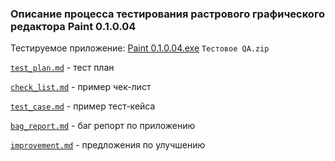 ### Описание процесса тестирования растрового графического редактора Paint 0.1.0.04


Тестируемое приложение: [Paint 0.1.0.04.exe](https://github.com/istrybuk/Test-task/blob/main/MTBank/Тестовое%20QA.zip) `Тестовое QA.zip`

[`test_plan.md`](https://github.com/istrybuk/Test-task/blob/main/MTBank/test_plan.md) - тест план 

[`check_list.md`](https://github.com/istrybuk/Test-task/blob/main/MTBank/check_list.md) - пример чек-лист

[`test_case.md`](https://github.com/istrybuk/Test-task/blob/main/MTBank/test_case.md) - пример тест-кейса

[`bag_report.md`](https://github.com/istrybuk/Test-task/blob/main/MTBank/bag_report.md) - баг репорт по приложению

[`improvement.md`]() - предложения по улучшению

